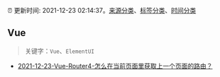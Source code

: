 :alarm_clock: 更新时间: 2021-12-23 02:14:37。[来源分类](../README.md)、[标签分类](../TAGS.md)、[时间分类](../TIMELINE.md)

## Vue


> 关键字：`Vue`、`ElementUI`



- [2021-12-23-Vue-Router4-怎么在当前页面里获取上一个页面的路由？](https://www.v2ex.com/t/823903) 